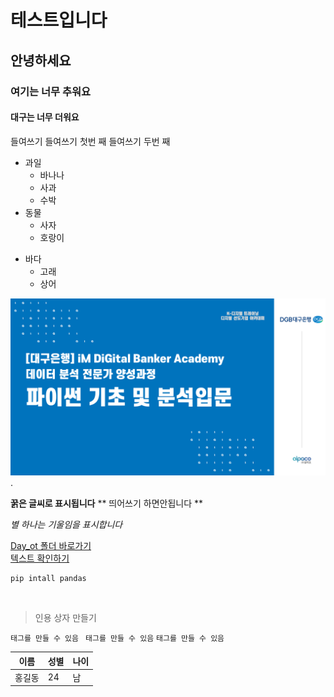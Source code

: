 # 테스트입니다

## 안녕하세요 

### 여기는 너무 추워요 

#### 대구는 너무 더워요 

들여쓰기 
  들여쓰기 첫번 째 
  들여쓰기 두번 째 

- 과일
  - 바나나
  - 사과
  - 수박
- 동물
  - 사자
  - 호랑이
 
* 바다
  * 고래
  * 상어
 

![iM DiGital](/git_image.png).

**꿁은 글씨로 표시됩니다**
** 띄어쓰기 하면안됩니다 **

*별 하나는 기울임을 표시합니다*


[Day_ot 폴더 바로가기](/Day_ot)</br>
[텍스트 확인하기](/Day_ot/Day1.txt) </br>

```
pip intall pandas
```
</br>

> 인용 상자 만들기

` 태그를 만들 수 있음 `
`  태그를 만들 수 있음 ` 
` 태그를 만들 수 있음 `

| 이름 | 성별 | 나이 | 
| --- | --- | --- | 
| 홍길동 | 24 | 남 | 



